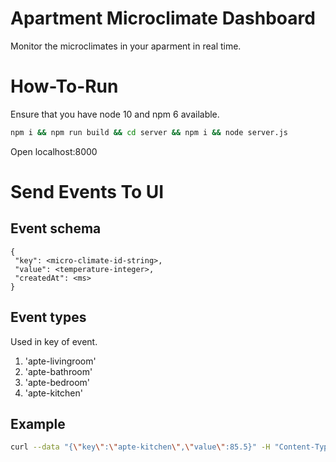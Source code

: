 # Apartment Microclimate Dashboard

Monitor the microclimates in your aparment in real time.

# How-To-Run

Ensure that you have node 10 and npm 6 available.

```sh
npm i && npm run build && cd server && npm i && node server.js
```

Open localhost:8000

# Send Events To UI

## Event schema

```
{
 "key": <micro-climate-id-string>,
 "value": <temperature-integer>,
 "createdAt": <ms>
}
```

## Event types

Used in key of event.

1. 'apte-livingroom'
2. 'apte-bathroom'
3. 'apte-bedroom'
4. 'apte-kitchen'

## Example

```sh
curl --data "{\"key\":\"apte-kitchen\",\"value\":85.5}" -H "Content-Type: application/json" <host>:8000
```
